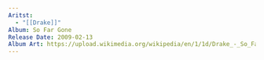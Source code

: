 ```yaml
---
Aritst:
  - "[[Drake]]"
Album: So Far Gone
Release Date: 2009-02-13
Album Art: https://upload.wikimedia.org/wikipedia/en/1/1d/Drake_-_So_Far_Gone_cover.png
---
```

